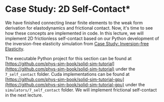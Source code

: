 # Case Study: 2D Self-Contact*

We have finished connecting linear finite elements to the weak form derivation for elastodynamics and frictional contact. Now, it's time to see how these concepts are implemented in code. In this lecture, we will implement 2D frictionless self-contact based on our Python development of the inversion-free elasticity simulation from [Case Study: Inversion-free Elasticity](./lec15-inv_free_elasticity.md).

The executable Python project for this section can be found at [https://github.com/phys-sim-book/solid-sim-tutorial](https://github.com/phys-sim-book/solid-sim-tutorial) under the `7_self_contact` folder.
Cuda implementations can be found at [https://github.com/phys-sim-book/solid-sim-tutorial-gpu](https://github.com/phys-sim-book/solid-sim-tutorial-gpu) under the `simulators/7_self_contact` folder.
We will implement frictional self-contact in the next lecture.
